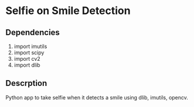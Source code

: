 # Selfie on Smile Detection


## Dependencies

1. import imutils
2. import scipy
3. import cv2 
4. import dlib


## Descrption
Python app to take selfie when it detects a smile using dlib, imutils, opencv.